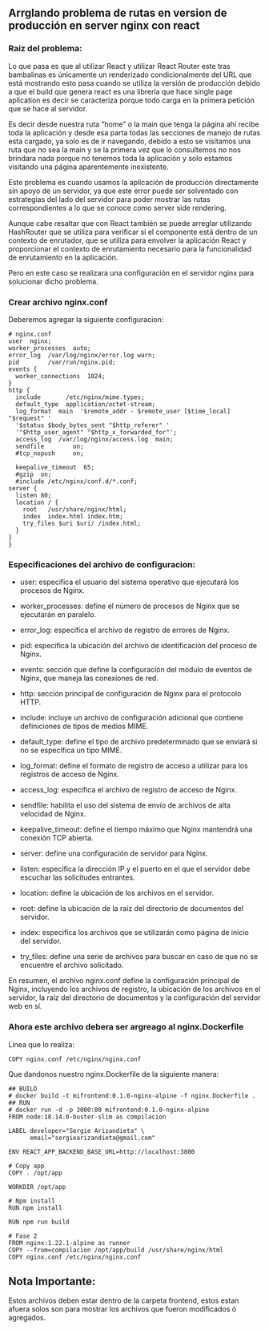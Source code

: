 ## Arrglando problema de rutas en version de producción en server nginx con react

### Raiz del problema:
Lo que pasa es que al utilizar React y utilizar React Router este tras bambalinas es únicamente un renderizado condicionalmente del URL que está mostrando esto pasa cuando se utiliza la versión de producción debido a que el build que genera react es una librería que hace single page aplication es decir se caracteriza porque todo carga en la primera petición que se hace al servidor.


Es decir desde nuestra ruta “home” o la main que tenga la página ahí recibe toda la aplicación y desde esa parta todas las secciones de manejo de rutas esta cargado, ya solo es de ir navegando, debido a esto se visitamos una ruta que no sea la main y se la primera vez que lo consultemos no nos brindara nada porque no tenemos toda la aplicación y solo estamos visitando una página aparentemente inexistente.


Este problema es cuando usamos la aplicación de producción directamente sin apoyo de un servidor, ya que este error puede ser solventado con estrategias del lado del servidor para poder mostrar las rutas correspondientes a lo que se conoce como server side rendering.


Aunque cabe resaltar que con React también se puede arreglar utilizando HashRouter que se utiliza para verificar si el componente está dentro de un contexto de enrutador, que se utiliza para envolver la aplicación React y proporcionar el contexto de enrutamiento necesario para la funcionalidad de enrutamiento en la aplicación.


Pero en este caso se realizara una configuración en el servidor nginx para solucionar dicho problema.

### Crear archivo nginx.conf
Deberemos agregar la siguiente configuracion:
```
# nginx.conf
user  nginx;
worker_processes  auto;
error_log  /var/log/nginx/error.log warn;
pid        /var/run/nginx.pid;
events {
  worker_connections  1024;
}
http {
  include       /etc/nginx/mime.types;
  default_type  application/octet-stream;
  log_format  main  '$remote_addr - $remote_user [$time_local] "$request" '
  '$status $body_bytes_sent "$http_referer" '
  '"$http_user_agent" "$http_x_forwarded_for"';
  access_log  /var/log/nginx/access.log  main;
  sendfile        on;
  #tcp_nopush     on;
  
  keepalive_timeout  65;
  #gzip  on;
  #include /etc/nginx/conf.d/*.conf;
server {
  listen 80;
  location / {
    root   /usr/share/nginx/html;
    index  index.html index.htm;
    try_files $uri $uri/ /index.html;
  }
}
}
```

### Especificaciones del archivo de configuracion:
- user: especifica el usuario del sistema operativo que ejecutará los procesos de Nginx.

- worker_processes: define el número de procesos de Nginx que se ejecutarán en paralelo.

- error_log: especifica el archivo de registro de errores de Nginx.

- pid: especifica la ubicación del archivo de identificación del proceso de Nginx.

- events: sección que define la configuración del módulo de eventos de Nginx, que maneja las conexiones de red.

- http: sección principal de configuración de Nginx para el protocolo HTTP.

- include: incluye un archivo de configuración adicional que contiene definiciones de tipos de medios MIME.

- default_type: define el tipo de archivo predeterminado que se enviará si no se especifica un tipo MIME.

- log_format: define el formato de registro de acceso a utilizar para los registros de acceso de Nginx.

- access_log: especifica el archivo de registro de acceso de Nginx.

- sendfile: habilita el uso del sistema de envío de archivos de alta velocidad de Nginx.

- keepalive_timeout: define el tiempo máximo que Nginx mantendrá una conexión TCP abierta.

- server: define una configuración de servidor para Nginx.

- listen: especifica la dirección IP y el puerto en el que el servidor debe escuchar las solicitudes entrantes.

- location: define la ubicación de los archivos en el servidor.

- root: define la ubicación de la raíz del directorio de documentos del servidor.

- index: especifica los archivos que se utilizarán como página de inicio del servidor.

- try_files: define una serie de archivos para buscar en caso de que no se encuentre el archivo solicitado.

En resumen, el archivo nginx.conf define la configuración principal de Nginx, incluyendo los archivos de registro, la ubicación de los archivos en el servidor, la raíz del directorio de documentos y la configuración del servidor web en sí.

### Ahora este archivo debera ser argreago al nginx.Dockerfile
Linea que lo realiza:
```
COPY nginx.conf /etc/nginx/nginx.conf
```

Que dandonos nuestro nginx.Dockerfile de la siguiente manera:
```
## BUILD
# docker build -t mifrontend:0.1.0-nginx-alpine -f nginx.Dockerfile .
## RUN
# docker run -d -p 3000:80 mifrontend:0.1.0-nginx-alpine
FROM node:18.14.0-buster-slim as compilacion

LABEL developer="Sergie Arizandieta" \
      email="sergiearizandieta@gmail.com"

ENV REACT_APP_BACKEND_BASE_URL=http://localhost:3800

# Copy app
COPY . /opt/app

WORKDIR /opt/app

# Npm install
RUN npm install

RUN npm run build

# Fase 2
FROM nginx:1.22.1-alpine as runner
COPY --from=compilacion /opt/app/build /usr/share/nginx/html
COPY nginx.conf /etc/nginx/nginx.conf
```
## **Nota Importante:**
Estos archivos deben estar dentro de la carpeta frontend, estos estan afuera solos son para mostrar los archivos que fueron modificados ó agregados.


